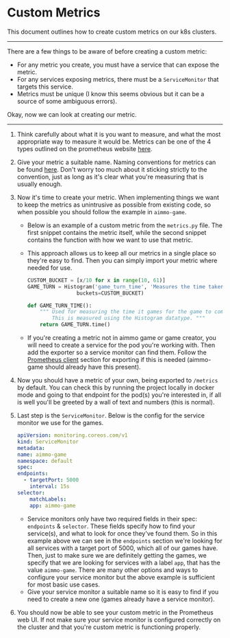 # Custom Metrics

This document outlines how to create custom metrics on our k8s clusters.

---

There are a few things to be aware of before creating a custom metric:

* For any metric you create, you must have a service that can expose the metric.
* For any services exposing metrics, there must be a `ServiceMonitor` that targets this service.
* Metrics must be unique (I know this seems obvious but it can be a source of some ambiguous errors).

Okay, now we can look at creating our metric.

---

1. Think carefully about what it is you want to measure, and what the most appropriate way to measure it would be. Metrics can be one of the 4 types outlined on the prometheus website [here](https://prometheus.io/docs/concepts/metric_types/).

2. Give your metric a suitable name. Naming conventions for metrics can be found [here](https://prometheus.io/docs/practices/naming/). Don't worry too much about it sticking strictly to the convention, just as long as it's clear what you're measuring that is usually enough.

3. Now it's time to create your metric. When implementing things we want to keep the metrics as unintrusive as possible from existing code, so when possible you should follow the example in `aimmo-game`.

    * Below is an example of a custom metric from the `metrics.py` file. The first snippet contains the metric itself, while the second snippet contains the function with how we want to use that metric.
    * This approach allows us to keep all our metrics in a single place so they're easy to find. Then you can simply import your metric where needed for use.

        ```python
        CUSTOM_BUCKET = [x/10 for x in range(10, 61)]
        GAME_TURN = Histogram('game_turn_time', 'Measures the time taken for the game to complete a single turn in seconds',
                        buckets=CUSTOM_BUCKET)
        ```

        ```python
        def GAME_TURN_TIME():
            """ Used for measuring the time it games for the game to complete a turn.
                This is measured using the Histogram datatype. """
            return GAME_TURN.time()
        ```

    * If you're creating a metric not in aimmo game or game creator, you will need to create a service for the pod you're working with. Then add the exporter so a service monitor can find them. Follow the [Prometheus client](https://github.com/prometheus/client_python#exporting) section for exporting if this is needed (aimmo-game should already have this present).

4. Now you should have a metric of your own, being exported to `/metrics` by default. You can check this by running the project locally in docker mode and going to that endpoint for the pod(s) you're interested in, if all is well you'll be greeted by a wall of text and numbers (this is normal).

5. Last step is the `ServiceMonitor`. Below is the config for the service monitor we use for the games.

    ```yaml
    apiVersion: monitoring.coreos.com/v1
    kind: ServiceMonitor
    metadata:
    name: aimmo-game
    namespace: default
    spec:
    endpoints:
      - targetPort: 5000
        interval: 15s
    selector:
        matchLabels:
        app: aimmo-game
    ```
    * Service monitors only have two required fields in their spec: `endpoints` & `selector`. These fields specify how to find your service(s), and what to look for once they've found them. So in this example above we can see in the `endpoints` section we're looking for all services with a target port of 5000, which all of our games have. Then, just to make sure we are definitely getting the games, we specify that we are looking for services with a label `app`, that has the value `aimmo-game`. There are many other options and ways to configure your service monitor but the above example is sufficient for most basic use cases.
    * Give your service monitor a suitable name so it is easy to find if you need to create a new one (games already have a service monitor).

6. You should now be able to see your custom metric in the Prometheus web UI. If not make sure your service monitor is configured correctly on the cluster and that you're custom metric is functioning properly.